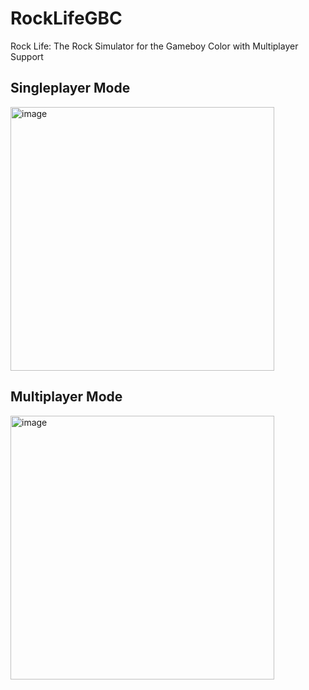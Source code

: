 # RockLifeGBC
 Rock Life: The Rock Simulator for the Gameboy Color with Multiplayer Support

 ## Singleplayer Mode
<img width="422" alt="image" src="https://github.com/user-attachments/assets/91e3cfbf-cb47-45bf-892d-e920248100ae" />

 ## Multiplayer Mode
<img width="422" alt="image" src="https://github.com/user-attachments/assets/2f145917-e71e-4a0b-9f24-051b1bca896c" />


